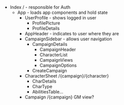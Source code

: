 - Index / - responsible for Auth
  - App - loads app components and hold state
    - UserProfile - shows logged in user
      - ProfilePicture
      - ProfileDetails
    - AppHeader - indicates to user where they are
    - CampaignSidebar - allows user navigation
      - CampaignDetails
        - CampaignHeader
        - CharacterList
        - CampaignViews
        - CampaignOptions
      - CreateCampaign
    - CharacterSheet /{campaign}/{character}
      - CharDetails
      - CharType
      - AbilitiesTable...
    - Campaign /{campaign} GM view?
 
